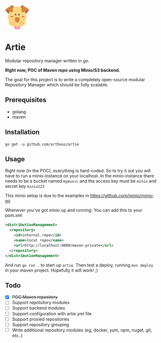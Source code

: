 <img src="/docs/assets/artie.svg" width="80">

# Artie

Modular repository manager written in go.

__Right now, POC of Maven repo using Minio/S3 backend.__

The goal for this project is to write a completely open-source modular Repository Manager which should be fully scalable.

## Prerequisites

* golang
* maven

## Installation

`go get -u github.com/artheus/artie`

## Usage

Right now (in the POC), everything is hard-coded. So to try it out you will have to run a minio-instance on your localhost.
In the minio-instance there needs to be a bucket named `mymusic` and the access key must be `minio` and secret key `minio123`

This minio setup is due to the examples in https://github.com/minio/minio-go

Whenever you've got minio up and running. You can add this to your pom.xml

```xml
<distributionManagement>
  <repository>
    <id>internal.repo</id>
    <name>local repo</name>
    <url>http://localhost:8000/maven-private</url>
  </repository>
</distributionManagement>
```

And run `go run .` to start up `artie`. Then test a deploy, running `mvn deploy` in your maven project. Hopefully it will work! ;)

## Todo

- [x] ~~POC Maven repository~~
- [ ] Support repotsitory modules
- [ ] Support backend modules
- [ ] Support configuration with artie.yml file
- [ ] Support proxied repositories
- [ ] Support repository grouping
- [ ] Write additional repository modules (eg, docker, yum, npm, nuget, git, etc..)
